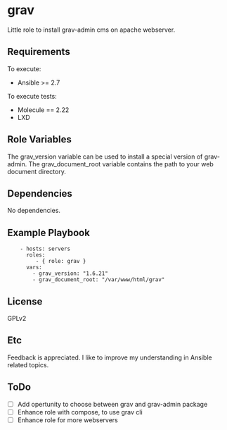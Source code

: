 grav
=========

Little role to install grav-admin cms on apache webserver.

Requirements
------------

To execute:
* Ansible >= 2.7

To execute tests:
* Molecule == 2.22
* LXD

Role Variables
--------------

The grav_version variable can be used to install a special version of grav-admin.
The grav_document_root variable contains the path to your web document directory.

Dependencies
------------

No dependencies.

Example Playbook
----------------

```
    - hosts: servers
      roles:
         - { role: grav }
      vars:
        - grav_version: "1.6.21"
        - grav_document_root: "/var/www/html/grav"

```


License
-------

GPLv2

Etc
------------------

Feedback is appreciated. I like to improve my understanding in Ansible
related topics.

ToDo
----
- [ ] Add opertunity to choose between grav and grav-admin package
- [ ] Enhance role with compose, to use grav cli
- [ ] Enhance role for more webservers
